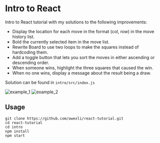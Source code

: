 # Intro to React

Intro to React tutorial with my solutions to the following improvements:  
- Display the location for each move in the format (col, row) in the move history list.
- Bold the currently selected item in the move list.
- Rewrite Board to use two loops to make the squares instead of hardcoding them.
- Add a toggle button that lets you sort the moves in either ascending or descending order. 
- When someone wins, highlight the three squares that caused the win.
- When no one wins, display a message about the result being a draw.

Solution can be found in `intro/src/index.js`

![example_1](https://tinyurl.com/ybg5g295)
![example_2](https://tinyurl.com/y7m9bnny)

## Usage
```
git clone https://github.com/awexli/react-tutorial.git
cd react-tutorial
cd intro
npm install
npm start
```
